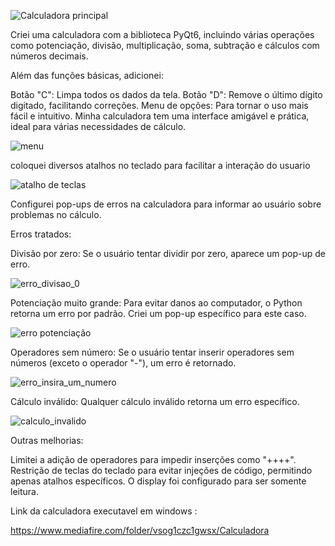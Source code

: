 ![Calculadora principal](https://github.com/Brayandev0/Calculadora-com-GUI/assets/84828739/a8288e92-7efe-4793-88a1-e25b07d2a85c)

Criei uma calculadora com a biblioteca PyQt6, incluindo várias operações como potenciação, divisão, multiplicação, soma, subtração e cálculos com números decimais.

Além das funções básicas, adicionei:

Botão "C": Limpa todos os dados da tela.
Botão "D": Remove o último dígito digitado, facilitando correções.
Menu de opções: Para tornar o uso mais fácil e intuitivo.
Minha calculadora tem uma interface amigável e prática, ideal para várias necessidades de cálculo.

![menu ](https://github.com/Brayandev0/Calculadora-com-GUI/assets/84828739/ad24544e-2059-46a7-afa7-a24c6396014a)

coloquei diversos atalhos no teclado para facilitar a interação do usuario 

![atalho de teclas](https://github.com/Brayandev0/Calculadora-com-GUI/assets/84828739/0e22c90e-c511-4acc-9254-318bd54e364a)

Configurei pop-ups de erros na calculadora para informar ao usuário sobre problemas no cálculo.

Erros tratados:

Divisão por zero:
Se o usuário tentar dividir por zero, aparece um pop-up de erro.


![erro_divisao_0](https://github.com/Brayandev0/Calculadora-com-GUI/assets/84828739/452c42ac-d190-40e9-99e1-69da5b6db025)

Potenciação muito grande:
Para evitar danos ao computador, o Python retorna um erro por padrão. Criei um pop-up específico para este caso.

![erro potenciação](https://github.com/Brayandev0/Calculadora-com-GUI/assets/84828739/fde04e75-bf85-4acd-b2c0-f761deac5131)

Operadores sem número:
Se o usuário tentar inserir operadores sem números (exceto o operador "-"), um erro é retornado.

![erro_insira_um_numero](https://github.com/Brayandev0/Calculadora-com-GUI/assets/84828739/11a3c6f6-0f0d-4f10-b7c7-ea3245b94114)

Cálculo inválido:
Qualquer cálculo inválido retorna um erro específico.

![calculo_invalido](https://github.com/Brayandev0/Calculadora-com-GUI/assets/84828739/39df4db9-a55d-4cde-8bf9-930e772fbb91)


Outras melhorias:

Limitei a adição de operadores para impedir inserções como "++++".
Restrição de teclas do teclado para evitar injeções de código, permitindo apenas atalhos específicos.
O display foi configurado para ser somente leitura.

Link da calculadora executavel em windows : 

https://www.mediafire.com/folder/vsog1czc1gwsx/Calculadora
